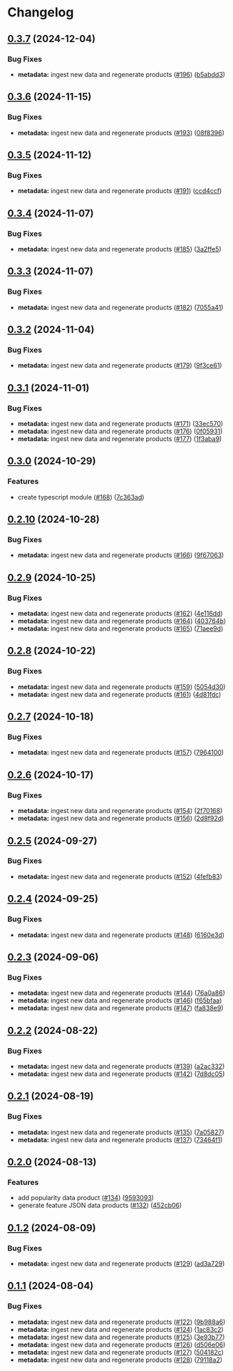 # Changelog

## [0.3.7](https://github.com/launchdarkly/sdk-meta/compare/api/v0.3.6...api/v0.3.7) (2024-12-04)


### Bug Fixes

* **metadata:** ingest new data and regenerate products ([#196](https://github.com/launchdarkly/sdk-meta/issues/196)) ([b5abdd3](https://github.com/launchdarkly/sdk-meta/commit/b5abdd3788dc757d5e473e351abd2c7f4b4f01b5))

## [0.3.6](https://github.com/launchdarkly/sdk-meta/compare/api/v0.3.5...api/v0.3.6) (2024-11-15)


### Bug Fixes

* **metadata:** ingest new data and regenerate products ([#193](https://github.com/launchdarkly/sdk-meta/issues/193)) ([08f8396](https://github.com/launchdarkly/sdk-meta/commit/08f8396fb114fcdaf0415f5b9b9f5db09c070a5f))

## [0.3.5](https://github.com/launchdarkly/sdk-meta/compare/api/v0.3.4...api/v0.3.5) (2024-11-12)


### Bug Fixes

* **metadata:** ingest new data and regenerate products ([#191](https://github.com/launchdarkly/sdk-meta/issues/191)) ([ccd4ccf](https://github.com/launchdarkly/sdk-meta/commit/ccd4ccf1c6108e3d0f0d9d0375f671f234d6f6b8))

## [0.3.4](https://github.com/launchdarkly/sdk-meta/compare/api/v0.3.3...api/v0.3.4) (2024-11-07)


### Bug Fixes

* **metadata:** ingest new data and regenerate products ([#185](https://github.com/launchdarkly/sdk-meta/issues/185)) ([3a2ffe5](https://github.com/launchdarkly/sdk-meta/commit/3a2ffe52c28265353560835f9749e6961c031b9f))

## [0.3.3](https://github.com/launchdarkly/sdk-meta/compare/api/v0.3.2...api/v0.3.3) (2024-11-07)


### Bug Fixes

* **metadata:** ingest new data and regenerate products ([#182](https://github.com/launchdarkly/sdk-meta/issues/182)) ([7055a41](https://github.com/launchdarkly/sdk-meta/commit/7055a41e4e29f6104ba38c33e47274d3c943af04))

## [0.3.2](https://github.com/launchdarkly/sdk-meta/compare/api/v0.3.1...api/v0.3.2) (2024-11-04)


### Bug Fixes

* **metadata:** ingest new data and regenerate products ([#179](https://github.com/launchdarkly/sdk-meta/issues/179)) ([9f3ce61](https://github.com/launchdarkly/sdk-meta/commit/9f3ce617f56bed91278da9011a432a5a13db0a08))

## [0.3.1](https://github.com/launchdarkly/sdk-meta/compare/api/v0.3.0...api/v0.3.1) (2024-11-01)


### Bug Fixes

* **metadata:** ingest new data and regenerate products ([#171](https://github.com/launchdarkly/sdk-meta/issues/171)) ([33ec570](https://github.com/launchdarkly/sdk-meta/commit/33ec570d81bf6b7767e35b4d47292443879e4503))
* **metadata:** ingest new data and regenerate products ([#176](https://github.com/launchdarkly/sdk-meta/issues/176)) ([0f05931](https://github.com/launchdarkly/sdk-meta/commit/0f059319e8bf20728f05e5aab63056d3cced9b37))
* **metadata:** ingest new data and regenerate products ([#177](https://github.com/launchdarkly/sdk-meta/issues/177)) ([1f3aba9](https://github.com/launchdarkly/sdk-meta/commit/1f3aba9f7055983acd44ca43e4488fefa6eda295))

## [0.3.0](https://github.com/launchdarkly/sdk-meta/compare/api/v0.2.10...api/v0.3.0) (2024-10-29)


### Features

* create typescript module ([#168](https://github.com/launchdarkly/sdk-meta/issues/168)) ([7c363ad](https://github.com/launchdarkly/sdk-meta/commit/7c363ad56f8698ca04a9e135066010f425e4692c))

## [0.2.10](https://github.com/launchdarkly/sdk-meta/compare/api/v0.2.9...api/v0.2.10) (2024-10-28)


### Bug Fixes

* **metadata:** ingest new data and regenerate products ([#166](https://github.com/launchdarkly/sdk-meta/issues/166)) ([9f67063](https://github.com/launchdarkly/sdk-meta/commit/9f67063764095781e94130a4987ac55d27ead70b))

## [0.2.9](https://github.com/launchdarkly/sdk-meta/compare/api/v0.2.8...api/v0.2.9) (2024-10-25)


### Bug Fixes

* **metadata:** ingest new data and regenerate products ([#162](https://github.com/launchdarkly/sdk-meta/issues/162)) ([4e116dd](https://github.com/launchdarkly/sdk-meta/commit/4e116dd98ec444d9ad30c921c2a834b4dbc5581d))
* **metadata:** ingest new data and regenerate products ([#164](https://github.com/launchdarkly/sdk-meta/issues/164)) ([403764b](https://github.com/launchdarkly/sdk-meta/commit/403764bc17e3b015914495c5d5448a8ab1e76783))
* **metadata:** ingest new data and regenerate products ([#165](https://github.com/launchdarkly/sdk-meta/issues/165)) ([71aee9d](https://github.com/launchdarkly/sdk-meta/commit/71aee9d4dc47885c97836ec2baeffc36365ec8d5))

## [0.2.8](https://github.com/launchdarkly/sdk-meta/compare/api/v0.2.7...api/v0.2.8) (2024-10-22)


### Bug Fixes

* **metadata:** ingest new data and regenerate products ([#159](https://github.com/launchdarkly/sdk-meta/issues/159)) ([5054d30](https://github.com/launchdarkly/sdk-meta/commit/5054d3079f980b957ddfc1ee3b9f92a917e3eafb))
* **metadata:** ingest new data and regenerate products ([#161](https://github.com/launchdarkly/sdk-meta/issues/161)) ([4d81fdc](https://github.com/launchdarkly/sdk-meta/commit/4d81fdc9e1f4ceaa90924e0587a10a82f9111b38))

## [0.2.7](https://github.com/launchdarkly/sdk-meta/compare/api/v0.2.6...api/v0.2.7) (2024-10-18)


### Bug Fixes

* **metadata:** ingest new data and regenerate products ([#157](https://github.com/launchdarkly/sdk-meta/issues/157)) ([7964100](https://github.com/launchdarkly/sdk-meta/commit/79641000e5a93f654cd30f68a3b0461d5befda2d))

## [0.2.6](https://github.com/launchdarkly/sdk-meta/compare/api/v0.2.5...api/v0.2.6) (2024-10-17)


### Bug Fixes

* **metadata:** ingest new data and regenerate products ([#154](https://github.com/launchdarkly/sdk-meta/issues/154)) ([2f70168](https://github.com/launchdarkly/sdk-meta/commit/2f70168cfdf31f7fd1ab51315b58d7d19612ecc2))
* **metadata:** ingest new data and regenerate products ([#156](https://github.com/launchdarkly/sdk-meta/issues/156)) ([2d8f92d](https://github.com/launchdarkly/sdk-meta/commit/2d8f92dce02b756dd4dd9629427b260208b3035b))

## [0.2.5](https://github.com/launchdarkly/sdk-meta/compare/api/v0.2.4...api/v0.2.5) (2024-09-27)


### Bug Fixes

* **metadata:** ingest new data and regenerate products ([#152](https://github.com/launchdarkly/sdk-meta/issues/152)) ([4fefb83](https://github.com/launchdarkly/sdk-meta/commit/4fefb834048459d62e0ca50ff0378846eeedebba))

## [0.2.4](https://github.com/launchdarkly/sdk-meta/compare/api/v0.2.3...api/v0.2.4) (2024-09-25)


### Bug Fixes

* **metadata:** ingest new data and regenerate products ([#148](https://github.com/launchdarkly/sdk-meta/issues/148)) ([6160e3d](https://github.com/launchdarkly/sdk-meta/commit/6160e3deb673c026e912b5bbb39ca3b65645b9b9))

## [0.2.3](https://github.com/launchdarkly/sdk-meta/compare/api/v0.2.2...api/v0.2.3) (2024-09-06)


### Bug Fixes

* **metadata:** ingest new data and regenerate products ([#144](https://github.com/launchdarkly/sdk-meta/issues/144)) ([76a0a86](https://github.com/launchdarkly/sdk-meta/commit/76a0a86d8832be9b11842bf7013f6ebf31774919))
* **metadata:** ingest new data and regenerate products ([#146](https://github.com/launchdarkly/sdk-meta/issues/146)) ([f65bfaa](https://github.com/launchdarkly/sdk-meta/commit/f65bfaa1aefe79efc30a3e5e1aad63e5eb184a9c))
* **metadata:** ingest new data and regenerate products ([#147](https://github.com/launchdarkly/sdk-meta/issues/147)) ([fa838e9](https://github.com/launchdarkly/sdk-meta/commit/fa838e9040b0eb5d57bb3b1bb6a8fe20d47d0ecf))

## [0.2.2](https://github.com/launchdarkly/sdk-meta/compare/api/v0.2.1...api/v0.2.2) (2024-08-22)


### Bug Fixes

* **metadata:** ingest new data and regenerate products ([#139](https://github.com/launchdarkly/sdk-meta/issues/139)) ([a2ac332](https://github.com/launchdarkly/sdk-meta/commit/a2ac332a4cb694717ee4c04214c71192bcd673de))
* **metadata:** ingest new data and regenerate products ([#142](https://github.com/launchdarkly/sdk-meta/issues/142)) ([7d8dc05](https://github.com/launchdarkly/sdk-meta/commit/7d8dc05746d2ed078be3ea647b327050f3886b8b))

## [0.2.1](https://github.com/launchdarkly/sdk-meta/compare/api/v0.2.0...api/v0.2.1) (2024-08-19)


### Bug Fixes

* **metadata:** ingest new data and regenerate products ([#135](https://github.com/launchdarkly/sdk-meta/issues/135)) ([7a05827](https://github.com/launchdarkly/sdk-meta/commit/7a058275382d45185b6fc09b14038d843d3e1472))
* **metadata:** ingest new data and regenerate products ([#137](https://github.com/launchdarkly/sdk-meta/issues/137)) ([73464f1](https://github.com/launchdarkly/sdk-meta/commit/73464f1b5bc53a69c5704e2765fdb61432b3a6a5))

## [0.2.0](https://github.com/launchdarkly/sdk-meta/compare/api/v0.1.2...api/v0.2.0) (2024-08-13)


### Features

* add popularity data product ([#134](https://github.com/launchdarkly/sdk-meta/issues/134)) ([9593093](https://github.com/launchdarkly/sdk-meta/commit/95930937fda38380260a695063cb0a28f7b39f38))
* generate feature JSON data products ([#132](https://github.com/launchdarkly/sdk-meta/issues/132)) ([452cb06](https://github.com/launchdarkly/sdk-meta/commit/452cb06d307eaf6e0b9887ae4120edefdae5a0b5))

## [0.1.2](https://github.com/launchdarkly/sdk-meta/compare/api/v0.1.1...api/v0.1.2) (2024-08-09)


### Bug Fixes

* **metadata:** ingest new data and regenerate products ([#129](https://github.com/launchdarkly/sdk-meta/issues/129)) ([ad3a729](https://github.com/launchdarkly/sdk-meta/commit/ad3a729bbe97e023a6515e85e18f6ae6e1dd7734))

## [0.1.1](https://github.com/launchdarkly/sdk-meta/compare/api/v0.1.0...api/v0.1.1) (2024-08-04)


### Bug Fixes

* **metadata:** ingest new data and regenerate products ([#122](https://github.com/launchdarkly/sdk-meta/issues/122)) ([9b988a6](https://github.com/launchdarkly/sdk-meta/commit/9b988a6c27a19352985eaf9ce00dc66a610f7a97))
* **metadata:** ingest new data and regenerate products ([#124](https://github.com/launchdarkly/sdk-meta/issues/124)) ([1ac83c2](https://github.com/launchdarkly/sdk-meta/commit/1ac83c211a0e039e5c1cb60ed093018877346bcf))
* **metadata:** ingest new data and regenerate products ([#125](https://github.com/launchdarkly/sdk-meta/issues/125)) ([3e93b77](https://github.com/launchdarkly/sdk-meta/commit/3e93b77b22d9ffbfc74cf62e9e5609e9e3818529))
* **metadata:** ingest new data and regenerate products ([#126](https://github.com/launchdarkly/sdk-meta/issues/126)) ([d506e06](https://github.com/launchdarkly/sdk-meta/commit/d506e06c82b3e60a9c90962b34f6e738fda94344))
* **metadata:** ingest new data and regenerate products ([#127](https://github.com/launchdarkly/sdk-meta/issues/127)) ([504182c](https://github.com/launchdarkly/sdk-meta/commit/504182c89bde3c95e8dd109969abc20142facf2b))
* **metadata:** ingest new data and regenerate products ([#128](https://github.com/launchdarkly/sdk-meta/issues/128)) ([79118a2](https://github.com/launchdarkly/sdk-meta/commit/79118a29728e4ec3ed9d711ecfff910dfd0f3cf6))
